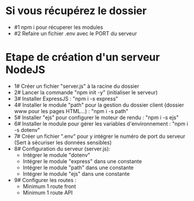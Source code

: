 # Si vous récupérez le dossier
- #1 npm i pour récuperer les modules
- #2 Refaire un fichier .env avec le PORT du serveur

# Etape de création d'un serveur NodeJS
- 1# Créer un fichier "server.js" à la racine du dossier
- 2# Lancer la commande "npm init -y" (initialiser le serveur)
- 3# Installer ExpressJS : "npm i -s express"
- 4# Installer le module "path" pour la gestion du dossier client (dossier www pour les pages HTML...) : "npm i -s path"
- 5# Installer "ejs" pour configurer le moteur de rendu : "npm i -s ejs"
- 6# Installer le module pour gérer les variables d'environnement : "npm i -s dotenv"
- 7# Créer un fichier ".env" pour y intégrer le numéro de port du serveur (Sert à sécuriser les données sensibles)
- 8# Configuration du serveur (server.js):
    - Intégrer le module "dotenv"
    - Intégrer le module "express" dans une constante
    - Intégrer le module "path" dans une constante
    - Intégrer le module "ejs" dans une constante
- 9# Configurer les routes : 
    - Minimum 1 route front
    - Minimum 1 route API